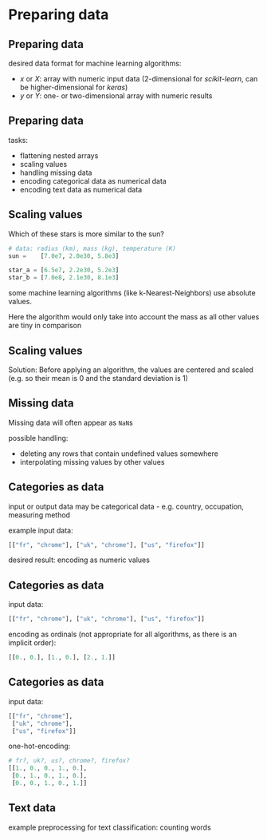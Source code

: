 # Preparing data

## Preparing data

desired data format for machine learning algorithms:

- _x_ or _X_: array with numeric input data (2-dimensional for _scikit-learn_, can be higher-dimensional for _keras_)
- _y_ or _Y_: one- or two-dimensional array with numeric results

## Preparing data

tasks:

- flattening nested arrays
- scaling values
- handling missing data
- encoding categorical data as numerical data
- encoding text data as numerical data

## Scaling values

Which of these stars is more similar to the sun?

```py
# data: radius (km), mass (kg), temperature (K)
sun =    [7.0e7, 2.0e30, 5.8e3]

star_a = [6.5e7, 2.2e30, 5.2e3]
star_b = [7.0e8, 2.1e30, 8.1e3]
```

some machine learning algorithms (like k-Nearest-Neighbors) use absolute values.

Here the algorithm would only take into account the mass as all other values are tiny in comparison

## Scaling values

Solution: Before applying an algorithm, the values are centered and scaled (e.g. so their mean is 0 and the standard deviation is 1)

## Missing data

Missing data will often appear as `NaN`s

possible handling:

- deleting any rows that contain undefined values somewhere
- interpolating missing values by other values

## Categories as data

input or output data may be categorical data - e.g. country, occupation, measuring method

example input data:

```py
[["fr", "chrome"], ["uk", "chrome"], ["us", "firefox"]]
```

desired result: encoding as numeric values

## Categories as data

input data:

```py
[["fr", "chrome"], ["uk", "chrome"], ["us", "firefox"]]
```

encoding as ordinals (not appropriate for all algorithms, as there is an implicit order):

```py
[[0., 0.], [1., 0.], [2., 1.]]
```

## Categories as data

input data:

```py
[["fr", "chrome"],
 ["uk", "chrome"],
 ["us", "firefox"]]
```

one-hot-encoding:

```py
# fr?, uk?, us?, chrome?, firefox?
[[1., 0., 0., 1., 0.],
 [0., 1., 0., 1., 0.],
 [0., 0., 1., 0., 1.]]
```

## Text data

example preprocessing for text classification: counting words
